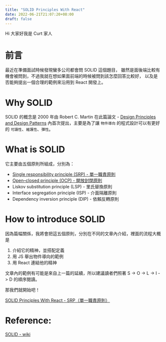 ```yaml
---
title: "SOLID Principles With React"
date: 2022-06-21T21:07:20+08:00
draft: false
---
```


Hi 大家好我是 Curt 家人

# 前言

最近在準備面試時候發現蠻多公司都會問 SOLID 這個題目，
雖然是面後端比較有機會被問到，不過我就在想如果面前端的時候被問到該怎麼回答比較好，
以及是否能夠提出一個合理的範例來沿用到 React 開發上。

# Why SOLID

SOLID 的概念是 2000 年由 Robert C. Martin 在此篇論文 - [Design Principles and Design Patterns](https://web.archive.org/web/20150906155800/http://www.objectmentor.com/resources/articles/Principles_and_Patterns.pdf) 內首次提出，主要是為了讓 `物件導向` 的程式設計可以有更好的 `可讀性`、`維護性`、`彈性`。

# What is SOLID

它主要由五個原則所組成，分別為：

- [Single responsibility principle (SRP) - 單一職責原則](/posts/solid-principles-with-react-srp/)
- [Open–closed principle (OCP) - 開放封閉原則](/posts/solid-principles-with-react-ocp/)
- Liskov substitution principle (LSP) - 里氏替換原則
- Interface segregation principle (ISP) - 介面隔離原則
- Dependency inversion principle (DIP) - 依賴反轉原則

# How to introduce SOLID

因為篇幅關係，我將會把這五個原則，分別在不同的文章內介紹，裡面的流程大概是

1. 介紹它的精神，並搭配定義
2. 用 JS 舉出物件導向的範例
3. 用 React 連結他的精神

文章內的範例有可能是來自上一篇的延續，所以建議讀者們照著 S -> O -> L -> I -> D 的順序閱讀。

那我們就開始吧！

[SOLID Principles With React - SRP（單一職責原則）](/posts/solid-principles-with-react-srp/)

# Reference:

[SOLID - wiki](https://en.wikipedia.org/wiki/SOLID#cite_note-martin-design-principles-4)
